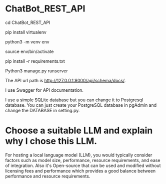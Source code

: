 # ChatBot_REST_API

cd ChatBot_REST_API

pip install virtualenv

python3 -m venv env

source env/bin/activate

pip install -r requirements.txt

Python3 manage.py runserver

The API url path is http://127.0.0.1:8000/api/schema/docs/.

I use Swagger for API documentation.


I use a simple SQLite database but you can change it to Postgresql database. You can just create your PostgreSQL database in pgAdmin and change the DATABASE in setting.py.

# Choose a suitable LLM and explain why I chose this LLM.

For hosting a local language model (LLM), you would typically consider factors such as model size, performance, resource requirements, and ease of integration. Also it's Open-source that can be used and modified without licensing fees and 
performance which provides a good balance between performance and resource requirements.


